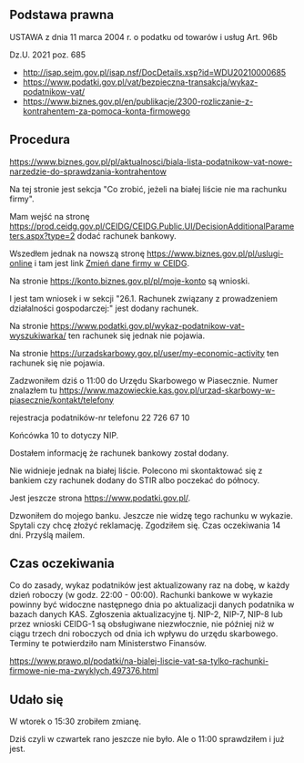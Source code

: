 ## Podstawa prawna

USTAWA z dnia 11 marca 2004 r. o podatku od towarów i usług Art. 96b

Dz.U. 2021 poz. 685

- http://isap.sejm.gov.pl/isap.nsf/DocDetails.xsp?id=WDU20210000685
- https://www.podatki.gov.pl/vat/bezpieczna-transakcja/wykaz-podatnikow-vat/
- https://www.biznes.gov.pl/en/publikacje/2300-rozliczanie-z-kontrahentem-za-pomoca-konta-firmowego

## Procedura

https://www.biznes.gov.pl/pl/aktualnosci/biala-lista-podatnikow-vat-nowe-narzedzie-do-sprawdzania-kontrahentow

Na tej stronie jest sekcja "Co zrobić, jeżeli na białej liście nie ma rachunku firmy".

Mam wejść na stronę https://prod.ceidg.gov.pl/CEIDG/CEIDG.Public.UI/DecisionAdditionalParameters.aspx?type=2 dodać rachunek bankowy.

Wszedłem jednak na nowszą stronę https://www.biznes.gov.pl/pl/uslugi-online i tam jest link [Zmień dane firmy w CEIDG](https://www.biznes.gov.pl/pl/e-uslugi/00_0737_00).

Na stronie https://konto.biznes.gov.pl/pl/moje-konto są wnioski.

I jest tam wniosek i w sekcji "26.1. Rachunek związany z prowadzeniem działalności gospodarczej:" jest dodany rachunek.

Na stronie https://www.podatki.gov.pl/wykaz-podatnikow-vat-wyszukiwarka/ ten rachunek się jednak nie pojawia.

Na stronie https://urzadskarbowy.gov.pl/user/my-economic-activity ten rachunek się nie pojawia.

Zadzwoniłem dziś o 11:00 do Urzędu Skarbowego w Piasecznie. Numer znalazłem tu https://www.mazowieckie.kas.gov.pl/urzad-skarbowy-w-piasecznie/kontakt/telefony

rejestracja podatników-nr telefonu 22 726 67 10

Końcówka 10 to dotyczy NIP.

Dostałem informację że rachunek bankowy został dodany.

Nie widnieje jednak na białej liście. Polecono mi skontaktować się z bankiem czy rachunek dodany do STIR albo poczekać do północy.

Jest jeszcze strona https://www.podatki.gov.pl/.

Dzwoniłem do mojego banku. Jeszcze nie widzę tego rachunku w wykazie. Spytali czy chcę złożyć reklamację. Zgodziłem się. Czas oczekiwania 14 dni. Przyślą mailem.

## Czas oczekiwania

Co do zasady, wykaz podatników jest aktualizowany raz na dobę, w każdy dzień roboczy (w godz. 22:00 - 00:00). Rachunki bankowe w wykazie powinny być widoczne następnego dnia po aktualizacji danych podatnika w bazach danych KAS. Zgłoszenia aktualizacyjne tj. NIP-2, NIP-7, NIP-8 lub przez wnioski CEIDG-1 są obsługiwane niezwłocznie, nie później niż w ciągu trzech dni roboczych od dnia ich wpływu do urzędu skarbowego. Terminy te potwierdziło nam Ministerstwo Finansów.

https://www.prawo.pl/podatki/na-bialej-liscie-vat-sa-tylko-rachunki-firmowe-nie-ma-zwyklych,497376.html

## Udało się

W wtorek o 15:30 zrobiłem zmianę.

Dziś czyli w czwartek rano jeszcze nie było. Ale o 11:00 sprawdziłem i już jest.
